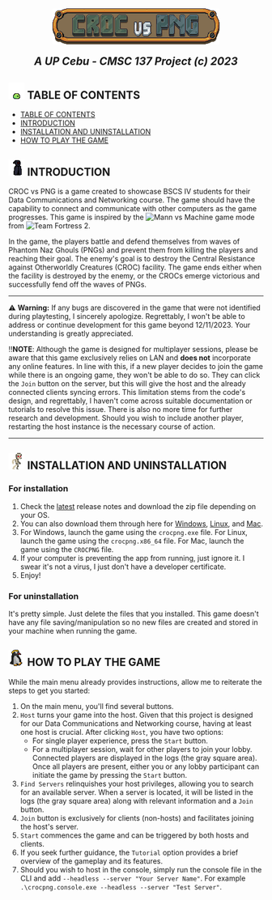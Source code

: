 <h2 align="center">
  <img src="Assets/UI/title.png" style="vertical-align: bottom">
  
  <i>A UP Cebu - CMSC 137 Project (c) 2023</i>
</h2>


## ![Slime](Assets/GIFs/slime_idle.gif) TABLE OF CONTENTS
- [ TABLE OF CONTENTS](#-table-of-contents)
- [ INTRODUCTION](#-introduction)
- [ INSTALLATION AND UNINSTALLATION](#-installation-and-uninstallation)
- [ HOW TO PLAY THE GAME](#-how-to-play-the-game)

## ![Ghoul](Assets/GIFs/ghoul_idle.gif) INTRODUCTION
CROC vs PNG is a game created to showcase BSCS IV students for their Data Communications and Networking course. The game should have the capability to connect and communicate with other computers as the game progresses. This game is inspired by the ![Mann vs Machine](https://wiki.teamfortress.com/wiki/Mann_vs._Machine) game mode from ![Team Fortress 2](https://wiki.teamfortress.com/wiki/Main_Page).

In the game, the players battle and defend themselves from waves of Phantom Naz Ghouls (PNGs) and prevent them from killing the players and reaching their goal. The enemy's goal is to destroy the Central Resistance against Otherworldly Creatures (CROC) facility. The game ends either when the facility is destroyed by the enemy, or the CROCs emerge victorious and successfully fend off the waves of PNGs.


---

⚠️ **Warning:** If any bugs are discovered in the game that were not identified during playtesting, I sincerely apologize. Regrettably, I won't be able to address or continue development for this game beyond 12/11/2023. Your understanding is greatly appreciated.

‼️**NOTE**: Although the game is designed for multiplayer sessions, please be aware that this game exclusively relies on LAN and **does not** incorporate any online features. In line with this, if a new player decides to join the game while there is an ongoing game, they won't be able to do so. They can click the `Join` button on the server, but this will give the host and the already connected clients syncing errors. This limitation stems from the code's design, and regrettably, I haven't come across suitable documentation or tutorials to resolve this issue. There is also no more time for further research and development. Should you wish to include another player, restarting the host instance is the necessary course of action.

---

## ![Skeleton](Assets/GIFs/skeleton_idle.gif) INSTALLATION AND UNINSTALLATION

### For installation

1) Check the [latest](https://github.com/naixsu/CROCPNG/releases/tag/v1.1.0) release notes and download the zip file depending on your OS.
2) You can also download them through here for [Windows](https://github.com/naixsu/CROCPNG/releases/download/v1.1.0/Windows.zip), [Linux](https://github.com/naixsu/CROCPNG/releases/download/v1.1.0/Linux.zip), and [Mac](https://github.com/naixsu/CROCPNG/releases/download/v1.1.0/Mac.zip).
3) For Windows, launch the game using the `crocpng.exe` file. For Linux, launch the game using the `crocpng.x86_64` file. For Mac, launch the game using the `CROCPNG` file.
4) If your computer is preventing the app from running, just ignore it. I swear it's not a virus, I just don't have a developer certificate.
5) Enjoy!

### For uninstallation
It's pretty simple. Just delete the files that you installed. This game doesn't have any file saving/manipulation so no new files are created and stored in your machine when running the game.


## ![Pingu](Assets/GIFs/pingu_idle.gif) HOW TO PLAY THE GAME

While the main menu already provides instructions, allow me to reiterate the steps to get you started:
1) On the main menu, you'll find several buttons.
2) `Host` turns your game into the host. Given that this project is designed for our Data Communications and Networking course, having at least one host is crucial. After clicking `Host`, you have two options:
   - For single player experience, press the `Start` button.
   - For a multiplayer session, wait for other players to join your lobby. Connected players are displayed in the logs (the gray square area). Once all players are present, either you or any lobby participant can initiate the game by pressing the `Start` button.
3) `Find Servers` relinquishes your host privileges, allowing you to search for an available server. When a server is located, it will be listed in the logs (the gray square area) along with relevant information and a `Join` button.
4) `Join` button is exclusively for clients (non-hosts) and facilitates joining the host's server.
5) `Start` commences the game and can be triggered by both hosts and clients.
6) If you seek further guidance, the `Tutorial` option provides a brief overview of the gameplay and its features.
7) Should you wish to host in the console, simply run the console file in the CLI and add `--headless --server "Your Server Name"`. For example `.\crocpng.console.exe --headless --server "Test Server"`. 


